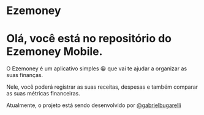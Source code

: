 # Ezemoney

# Olá, você está no repositório do Ezemoney Mobile.

O Ezemoney é um aplicativo simples 😀 que vai te ajudar a organizar as suas finanças.

Nele, você poderá registrar as suas receitas, despesas e também comparar as suas métricas financeiras.

Atualmente, o projeto está sendo desenvolvido por [@gabrielbugarelli](https://github.com/gabrielbugarelli)

